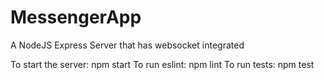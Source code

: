 # MessengerApp
A NodeJS Express Server that has websocket integrated

To start the server: npm start
To run eslint: npm lint
To run tests: npm test